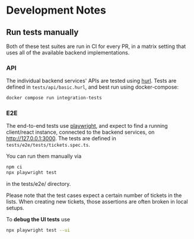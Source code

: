 # Development Notes

## Run tests manually

Both of these test suites are run in CI for every PR, in a matrix setting that
uses all of the available backend implementations.

### API

The individual backend services' APIs are tested using [hurl](https://hurl.dev).
Tests are defined in `tests/api/basic.hurl`, and best run using docker-compose:

```sh
docker compose run integration-tests
```

### E2E

The end-to-end tests use [playwright](https://playwright.dev), and expect to find a running client/react instance, connected
to the backend services, on http://127.0.0.1:3000.
The tests are defined in `tests/e2e/tests/tickets.spec.ts`.

You can run them manually via
```sh
npm ci
npx playwright test
```
in the tests/e2e/ directory.

Please note that the test cases expect a certain number of tickets in the lists.
When creating new tickets, those assertions are often broken in local setups.

To **debug the UI tests** use
```sh
npx playwright test --ui
```
